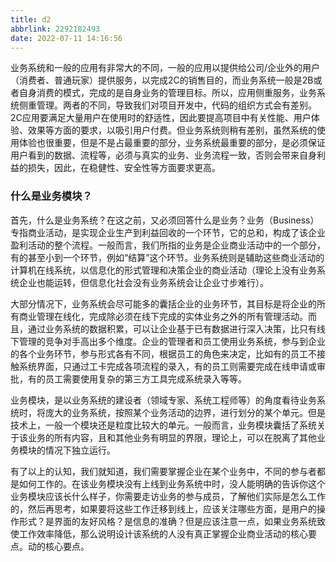 ```yaml
---
title: d2
abbrlink: 2292182493
date: 2022-07-11 14:16:56
---
```


业务系统和一般的应用有非常大的不同，一般的应用以提供给公司/企业外的用户（消费者、普通玩家）提供服务，以完成2C的销售目的，而业务系统一般是2B或者自身消费的模式，完成的是自身业务的管理目标。所以，应用侧重服务，业务系统侧重管理。两者的不同，导致我们对项目开发中，代码的组织方式会有差别。2C应用要满足大量用户在使用时的舒适性，因此要提高项目中有关性能、用户体验、效果等方面的要求，以吸引用户付费。但业务系统则稍有差别，虽然系统的使用体验也很重要，但是不是占最重要的部分，业务系统最重要的部分，是必须保证用户看到的数据、流程等，必须与真实的业务、业务流程一致，否则会带来自身利益的损失，因此，在稳健性、安全性等方面要求更高。

### 什么是业务模块？

首先，什么是业务系统？在这之前，又必须回答什么是业务？业务（Business）专指商业活动，是实现企业生产到利益回收的一个环节，它的总和，构成了该企业盈利活动的整个流程。一般而言，我们所指的业务是企业商业活动中的一个部分，有的甚至小到一个环节，例如“结算”这个环节。业务系统则是辅助这些商业活动的计算机在线系统，以信息化的形式管理和决策企业的商业活动（理论上没有业务系统企业也能运转，但信息化社会没有业务系统会让企业寸步难行）。

大部分情况下，业务系统会尽可能多的囊括企业的业务环节，其目标是将企业的所有商业管理在线化，完成除必须在线下完成的实体业务之外的所有管理活动。而且，通过业务系统的数据积累，可以让企业基于已有数据进行深入决策，比只有线下管理的竞争对手高出多个维度。企业的管理者和员工使用业务系统，参与到企业的各个业务环节，参与形式各有不同，根据员工的角色来决定，比如有的员工不接触系统界面，只通过工卡完成各项流程的录入，有的员工则需要完成在线申请或审批，有的员工需要使用复杂的第三方工具完成系统录入等等。

业务模块，是以业务系统的建设者（领域专家、系统工程师等）的角度看待业务系统时，将庞大的业务系统，按照某个业务活动的边界，进行划分的某个单元。但是技术上，一般一个模块还是粒度比较大的单元。一般而言，业务模块囊括了系统关于该业务的所有内容，且和其他业务有明显的界限，理论上，可以在脱离了其他业务模块的情况下独立运行。

有了以上的认知，我们就知道，我们需要掌握企业在某个业务中，不同的参与者都是如何工作的。在该业务模块没有上线到业务系统中时，没人能明确的告诉你这个业务模块应该长什么样子，你需要走访业务的参与成员，了解他们实际是怎么工作的，然后再思考，如果要将这些工作迁移到线上，应该关注哪些方面，是用户的操作形式？是界面的友好风格？是信息的准确？但是应该注意一点，如果业务系统致使工作效率降低，那么说明设计该系统的人没有真正掌握企业商业活动的核心要点。动的核心要点。